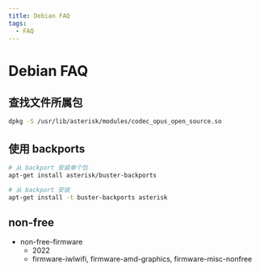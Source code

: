 ```yaml
---
title: Debian FAQ
tags:
  - FAQ
---
```


# Debian FAQ

## 查找文件所属包

```bash
dpkg -S /usr/lib/asterisk/modules/codec_opus_open_source.so
```

## 使用 backports

```bash
# 从 backport 安装单个包
apt-get install asterisk/buster-backports

# 从 backport 安装
apt-get install -t buster-backports asterisk
```

## non-free

- non-free-firmware
  - 2022
  - firmware-iwlwifi, firmware-amd-graphics, firmware-misc-nonfree
